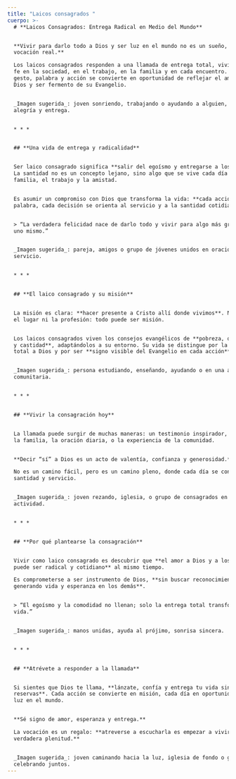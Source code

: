 ```yaml
---
title: "Laicos consagrados "
cuerpo: >-
  # **Laicos Consagrados: Entrega Radical en Medio del Mundo**


  **Vivir para darlo todo a Dios y ser luz en el mundo no es un sueño, es una
  vocación real.**  

  Los laicos consagrados responden a una llamada de entrega total, viviendo su
  fe en la sociedad, en el trabajo, en la familia y en cada encuentro. Cada
  gesto, palabra y acción se convierte en oportunidad de reflejar el amor de
  Dios y ser fermento de su Evangelio.


  _Imagen sugerida_: joven sonriendo, trabajando o ayudando a alguien, mostrando
  alegría y entrega.


  * * *


  ## **Una vida de entrega y radicalidad**


  Ser laico consagrado significa **salir del egoísmo y entregarse a los demás**.
  La santidad no es un concepto lejano, sino algo que se vive cada día en la
  familia, el trabajo y la amistad.


  Es asumir un compromiso con Dios que transforma la vida: **cada acción, cada
  palabra, cada decisión se orienta al servicio y a la santidad cotidiana**.


  > “La verdadera felicidad nace de darlo todo y vivir para algo más grande que
  uno mismo.”


  _Imagen sugerida_: pareja, amigos o grupo de jóvenes unidos en oración o
  servicio.


  * * *


  ## **El laico consagrado y su misión**


  La misión es clara: **hacer presente a Cristo allí donde vivimos**. No importa
  el lugar ni la profesión: todo puede ser misión.


  Los laicos consagrados viven los consejos evangélicos de **pobreza, obediencia
  y castidad**, adaptándolos a su entorno. Su vida se distingue por la entrega
  total a Dios y por ser **signo visible del Evangelio en cada acción**.


  _Imagen sugerida_: persona estudiando, enseñando, ayudando o en una actividad
  comunitaria.


  * * *


  ## **Vivir la consagración hoy**


  La llamada puede surgir de muchas maneras: un testimonio inspirador, la fe en
  la familia, la oración diaria, o la experiencia de la comunidad.


  **Decir “sí” a Dios es un acto de valentía, confianza y generosidad.**  

  No es un camino fácil, pero es un camino pleno, donde cada día se construye
  santidad y servicio.


  _Imagen sugerida_: joven rezando, iglesia, o grupo de consagrados en
  actividad.


  * * *


  ## **Por qué plantearse la consagración**


  Vivir como laico consagrado es descubrir que **el amor a Dios y a los demás
  puede ser radical y cotidiano** al mismo tiempo.  

  Es comprometerse a ser instrumento de Dios, **sin buscar reconocimiento, sino
  generando vida y esperanza en los demás**.


  > “El egoísmo y la comodidad no llenan; solo la entrega total transforma la
  vida.”


  _Imagen sugerida_: manos unidas, ayuda al prójimo, sonrisa sincera.


  * * *


  ## **Atrévete a responder a la llamada**


  Si sientes que Dios te llama, **lánzate, confía y entrega tu vida sin
  reservas**. Cada acción se convierte en misión, cada día en oportunidad de ser
  luz en el mundo.


  **Sé signo de amor, esperanza y entrega.**  

  La vocación es un regalo: **atreverse a escucharla es empezar a vivir la
  verdadera plenitud.**


  _Imagen sugerida_: joven caminando hacia la luz, iglesia de fondo o grupo
  celebrando juntos.
---
```

